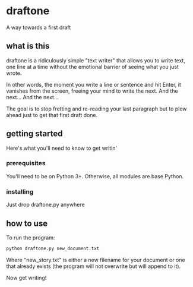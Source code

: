 # draftone
A way towards a first draft

## what is this
draftone is a ridiculously simple "text writer" that allows you to write text,
one line at a time without the emotional barrier of seeing what you just wrote.

In other words, the moment you write a line or sentence and hit Enter, it
vanishes from the screen, freeing your mind to write the next. And the next...
And the next...

The goal is to stop fretting and re-reading your last paragraph but to plow
ahead just to get that first draft done.

## getting started
Here's what you'll need to know to get writin'

### prerequisites
You'll need to be on Python 3+. Otherwise, all modules are base Python.

### installing
Just drop draftone.py anywhere

## how to use
To run the program:
```bash
python draftone.py new_document.txt
```

Where "new_story.txt" is either a new filename for your document or one that
already exists (the program will not overwrite but will append to it).

Now get writing!




